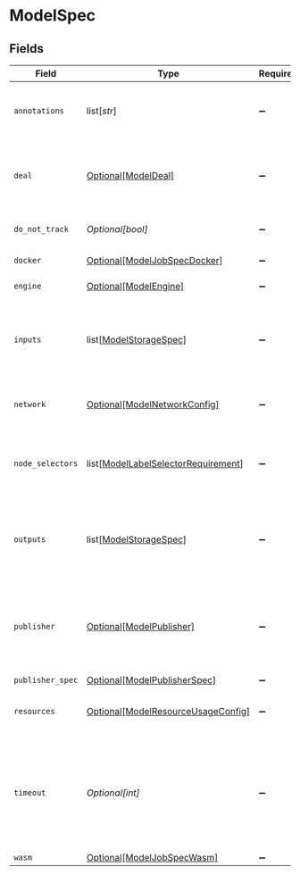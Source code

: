 # ModelSpec


## Fields

| Field                                                                                                                     | Type                                                                                                                      | Required                                                                                                                  | Description                                                                                                               |
| ------------------------------------------------------------------------------------------------------------------------- | ------------------------------------------------------------------------------------------------------------------------- | ------------------------------------------------------------------------------------------------------------------------- | ------------------------------------------------------------------------------------------------------------------------- |
| `annotations`                                                                                                             | list[*str*]                                                                                                               | :heavy_minus_sign:                                                                                                        | Annotations on the job - could be user or machine assigned                                                                |
| `deal`                                                                                                                    | [Optional[ModelDeal]](../../models/shared/modeldeal.md)                                                                   | :heavy_minus_sign:                                                                                                        | The deal the client has made, such as which job bids they have accepted.                                                  |
| `do_not_track`                                                                                                            | *Optional[bool]*                                                                                                          | :heavy_minus_sign:                                                                                                        | Do not track specified by the client                                                                                      |
| `docker`                                                                                                                  | [Optional[ModelJobSpecDocker]](../../models/shared/modeljobspecdocker.md)                                                 | :heavy_minus_sign:                                                                                                        | executor specific data                                                                                                    |
| `engine`                                                                                                                  | [Optional[ModelEngine]](../../models/shared/modelengine.md)                                                               | :heavy_minus_sign:                                                                                                        | e.g. docker or language                                                                                                   |
| `inputs`                                                                                                                  | list[[ModelStorageSpec](../../models/shared/modelstoragespec.md)]                                                         | :heavy_minus_sign:                                                                                                        | the data volumes we will read in the job<br/>for example "read this ipfs cid"                                             |
| `network`                                                                                                                 | [Optional[ModelNetworkConfig]](../../models/shared/modelnetworkconfig.md)                                                 | :heavy_minus_sign:                                                                                                        | The type of networking access that the job needs                                                                          |
| `node_selectors`                                                                                                          | list[[ModelLabelSelectorRequirement](../../models/shared/modellabelselectorrequirement.md)]                               | :heavy_minus_sign:                                                                                                        | NodeSelectors is a selector which must be true for the compute node to run this job.                                      |
| `outputs`                                                                                                                 | list[[ModelStorageSpec](../../models/shared/modelstoragespec.md)]                                                         | :heavy_minus_sign:                                                                                                        | the data volumes we will write in the job<br/>for example "write the results to ipfs"                                     |
| `publisher`                                                                                                               | [Optional[ModelPublisher]](../../models/shared/modelpublisher.md)                                                         | :heavy_minus_sign:                                                                                                        | there can be multiple publishers for the job<br/>deprecated: use PublisherSpec instead                                    |
| `publisher_spec`                                                                                                          | [Optional[ModelPublisherSpec]](../../models/shared/modelpublisherspec.md)                                                 | :heavy_minus_sign:                                                                                                        | N/A                                                                                                                       |
| `resources`                                                                                                               | [Optional[ModelResourceUsageConfig]](../../models/shared/modelresourceusageconfig.md)                                     | :heavy_minus_sign:                                                                                                        | the compute (cpu, ram) resources this job requires                                                                        |
| `timeout`                                                                                                                 | *Optional[int]*                                                                                                           | :heavy_minus_sign:                                                                                                        | How long a job can run in seconds before it is killed.<br/>This includes the time required to run, verify and publish results |
| `wasm`                                                                                                                    | [Optional[ModelJobSpecWasm]](../../models/shared/modeljobspecwasm.md)                                                     | :heavy_minus_sign:                                                                                                        | N/A                                                                                                                       |